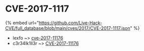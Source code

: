 # CVE-2017-1117
{% embed url="https://github.com/Live-Hack-CVE/full_database/blob/main/cves/2017/CVE-2017-1117.json" %}

* lexfo ~> [cve-2017-11176](https://www.alice-snow.ru/2017/database/cve-2017-1117/cve-2017-11176-lexfo)
* c3r34lk1ll3r ~> [CVE-2017-11176](https://www.alice-snow.ru/2017/database/cve-2017-1117/cve-2017-11176-c3r34lk1ll3r)